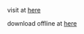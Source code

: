 visit at [here](https://phattisu.github.io/image-to-makecode-arcade-converter)

download offline at [here](https://github.com/phattisu/image-to-makecode-arcade-converter/raw/refs/heads/main/img-2-mcodearcade-converter-offline.html)
